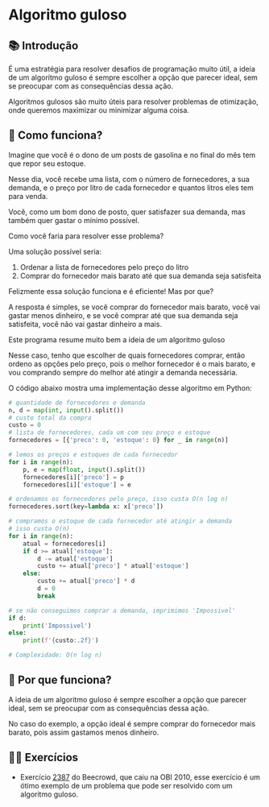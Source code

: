 # Algoritmo guloso

## 📚 Introdução

É uma estratégia para resolver desafios de programação muito útil, a ideia de um algoritmo guloso é sempre escolher a opção que parecer ideal, sem se preocupar com as consequências dessa ação.

Algoritmos gulosos são muito úteis para resolver problemas de otimização, onde queremos maximizar ou minimizar alguma coisa.

## 🤷 Como funciona?

Imagine que você é o dono de um posts de gasolina e no final do mês tem que repor seu estoque.

Nesse dia, você recebe uma lista, com o número de fornecedores, a sua demanda, e o preço por litro de cada fornecedor e quantos litros eles tem para venda.

Você, como um bom dono de posto, quer satisfazer sua demanda, mas também quer gastar o mínimo possível.

Como você faria para resolver esse problema?

Uma solução possível seria:

1. Ordenar a lista de fornecedores pelo preço do litro
2. Comprar do fornecedor mais barato até que sua demanda seja satisfeita

Felizmente essa solução funciona e é eficiente! Mas por que?

A resposta é simples, se você comprar do fornecedor mais barato, você vai gastar menos dinheiro, e se você comprar até que sua demanda seja satisfeita, você não vai gastar dinheiro a mais.

Este programa resume muito bem a ideia de um algoritmo guloso

Nesse caso, tenho que escolher de quais fornecedores comprar, então ordeno as opções pelo preço, pois o melhor fornecedor
é o mais barato, e vou comprando sempre do melhor até atingir a demanda necessária.

O código abaixo mostra uma implementação desse algoritmo em Python:

```py
# quantidade de fornecedores e demanda
n, d = map(int, input().split())
# custo total da compra
custo = 0
# lista de fornecedores, cada um com seu preço e estoque
fornecedores = [{'preco': 0, 'estoque': 0} for _ in range(n)]

# lemos os preços e estoques de cada fornecedor
for i in range(n):
    p, e = map(float, input().split())
    fornecedores[i]['preco'] = p
    fornecedores[i]['estoque'] = e

# ordenamos os fornecedores pelo preço, isso custa O(n log n)
fornecedores.sort(key=lambda x: x['preco'])

# compramos o estoque de cada fornecedor até atingir a demanda
# isso custa O(n)
for i in range(n):
    atual = fornecedores[i]
    if d >= atual['estoque']:
        d -= atual['estoque']
        custo += atual['preco'] * atual['estoque']
    else:
        custo += atual['preco'] * d
        d = 0
        break

# se não conseguimos comprar a demanda, imprimimos 'Impossivel'
if d:
    print('Impossivel')
else:
    print(f'{custo:.2f}')

# Complexidade: O(n log n)
```

## 🤔 Por que funciona?

A ideia de um algoritmo guloso é sempre escolher a opção que parecer ideal, sem se preocupar com as consequências dessa ação.

No caso do exemplo, a opção ideal é sempre comprar do fornecedor mais barato, pois assim gastamos menos dinheiro.

## 🧑‍🏫 Exercícios

- Exercício [2387](https://www.beecrowd.com.br/judge/pt/problems/view/2387) do Beecrowd, que caiu na OBI 2010, esse exercício é um ótimo exemplo de um problema que pode ser resolvido com um algoritmo guloso.
